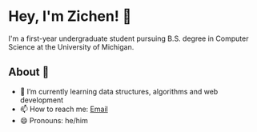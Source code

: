 # Hey, I'm Zichen! 👋

I'm a first-year undergraduate student pursuing B.S. degree in Computer Science at the University of Michigan.

## About 📝

- 🌱 I’m currently learning data structures, algorithms and web development
- 📫 How to reach me: [Email](mailto:zhangzzc@umich.edu)
- 😄 Pronouns: he/him
